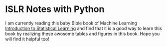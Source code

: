 # ISLR Notes with Python

I am currently reading this baby Bible book of Machine Learning [Introduction to Statistical Learning](http://www-bcf.usc.edu/~gareth/ISL/)
and find that it is a good way to learn this book by realizing these awosome tables and figures in this book. Hope you will find it helpful too!

